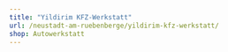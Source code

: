 ```yaml
---
title: "Yildirim KFZ-Werkstatt"
url: /neustadt-am-ruebenberge/yildirim-kfz-werkstatt/
shop: Autowerkstatt
---
```

